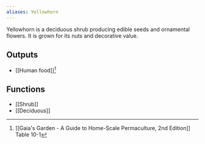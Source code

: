 ```yaml
---
aliases: Yellowhorn
---
```

Yellowhorn is a deciduous shrub producing edible seeds and ornamental flowers. It is grown for its nuts and decorative value.
## Outputs
- [[Human food]][^1]
## Functions
- [[Shrub]]
- [[Deciduous]]

[^1]: [[Gaia's Garden - A Guide to Home-Scale Permaculture, 2nd Edition]] Table 10-1
